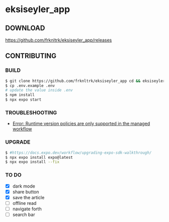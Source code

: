 # eksiseyler_app

## DOWNLOAD

https://github.com/frknltrk/eksiseyler_app/releases

## CONTRIBUTING

### BUILD

```bash
$ git clone https://github.com/frknltrk/eksiseyler_app cd && eksiseyler_app
$ cp .env.example .env
# update the value inside .env
$ npm install
$ npx expo start
```

### TROUBLESHOOTING

- [Error: Runtime version policies are only supported in the managed workflow](https://github.com/expo/eas-cli/issues/1689)

### UPGRADE

```bash
$ #https://docs.expo.dev/workflow/upgrading-expo-sdk-walkthrough/
$ npx expo install expo@latest
$ npx expo install --fix
```

### TO DO

- [x] dark mode
- [x] share button
- [x] save the article
- [ ] offline read
- [ ] navigate forth
- [ ] search bar
